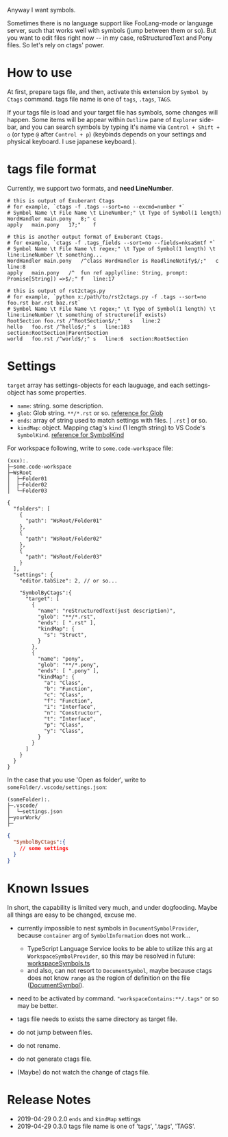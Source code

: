 Anyway I want symbols.

Sometimes there is no language support like FooLang-mode or language server,
such that works well with symbols (jump between them or so).
But you want to edit files right now -- in my case, reStructuredText and Pony files.
So let's rely on ctags' power.


How to use
====================

At first, prepare tags file, and then, activate this extension by `Symbol by Ctags` command.
tags file name is one of `tags`, `.tags`, `TAGS`.

If your tags file is load and your target file has symbols, some changes will happen.
Some items will be appear within `Outline` pane of `Explorer` side-bar,
and you can search symbols by typing it's name
via `Control + Shift + o` (or type `@` after `Control + p`)
(keybinds depends on your settings and physical keyboard. I use japanese keyboard.).


tags file format
====================

Currently, we support two formats, and **need LineNumber**.

```console
# this is output of Exuberant Ctags
# for example, `ctags -f .tags --sort=no --excmd=number *`
# Symbol Name \t File Name \t LineNumber;" \t Type of Symbol(1 length)
WordHandler	main.pony	8;"	c
apply	main.pony	17;"	f
```

```console
# this is another output format of Exuberant Ctags.
# for example, `ctags -f .tags_fields --sort=no --fields=nksaSmtf *`
# Symbol Name \t File Name \t regex;" \t Type of Symbol(1 length) \t line:LineNumber \t something...
WordHandler	main.pony	/^class WordHandler is ReadlineNotify$/;"	c	line:8
apply	main.pony	/^  fun ref apply(line: String, prompt: Promise[String]) =>$/;"	f	line:17
```

```console
# this is output of rst2ctags.py
# for example, `python x:/path/to/rst2ctags.py -f .tags --sort=no foo.rst bar.rst baz.rst`
# Symbol Name \t File Name \t regex;" \t Type of Symbol(1 length) \t line:LineNumber \t something of structure(if exists)
RootSection	foo.rst	/^RootSection$/;"	s	line:2
hello	foo.rst	/^hello$/;"	s	line:183	section:RootSection|ParentSection
world	foo.rst	/^world$/;"	s	line:6	section:RootSection
```


Settings
====================

`target` array has settings-objects for each lauguage,
and each settings-object has some properties.

* `name`: string. some description.
* `glob`: Glob string. `**/*.rst` or so.
  [reference for Glob](https://code.visualstudio.com/api/references/vscode-api#GlobPattern)
* `ends`: array of string used to match settings with files. [ `.rst` ] or so.
* `kindMap`: object. Mapping ctag's `kind` (1 length string) to VS Code's `SymbolKind`.
  [reference for SymbolKind](https://code.visualstudio.com/api/references/vscode-api#SymbolKind)


For workspace following, write to `some.code-workspace` file:

```console
(xxx):.
├─some.code-workspace
├─WsRoot
│  ├─Folder01
│  ├─Folder02
│  └─Folder03
```

```some.code-workspace
{
  "folders": [
    {
      "path": "WsRoot/Folder01"
    },
    {
      "path": "WsRoot/Folder02"
    },
    {
      "path": "WsRoot/Folder03"
    }
  ],
  "settings": {
    "editor.tabSize": 2, // or so...

    "SymbolByCtags":{
      "target": [
        {
          "name": "reStructuredText(just description)",
          "glob": "**/*.rst",
          "ends": [ ".rst" ],
          "kindMap": {
            "s": "Struct",
          }
        },
        {
          "name": "pony",
          "glob": "**/*.pony",
          "ends": [ ".pony" ],
          "kindMap": {
            "a": "Class",
            "b": "Function",
            "c": "Class",
            "f": "Function",
            "i": "Interface",
            "n": "Constructor",
            "t": "Interface",
            "p": "Class",
            "y": "Class",
          }
        }
      ]
    }
  }
}
```

In the case that you use 'Open as folder', write to `someFolder/.vscode/settings.json`:

```console
(someFolder):.
├─.vscode/
│  └─settings.json
├─yourWork/
├─
```

```settings.json
{
  "SymbolByCtags":{
    // some settings
  }
}
```

Known Issues
====================

In short, the capability is limited very much, and under dogfooding.
Maybe all things are easy to be changed, excuse me.

* currently impossible to nest symbols in `DocumentSymbolProvider`, because `container` arg of `SymbolInformation` does not work...

  * TypeScript Language Service looks to be able to utilize this arg at `WorkspaceSymbolProvider`, so this may be resolved in future: 
    [workspaceSymbols.ts](https://github.com/Microsoft/vscode/blob/e2cf8ebc5d6e827199124b911ff3e25ff38ae2ec/extensions/typescript-language-features/src/features/workspaceSymbols.ts#L53)
  * and also, can not resort to `DocumentSymbol`, maybe because ctags does not know `range` as the region of definition on the file
    ([DocumentSymbol](https://code.visualstudio.com/api/references/vscode-api#DocumentSymbol)).

* need to be activated by command.
  `"workspaceContains:**/.tags"` or so may be better.
* tags file needs to exists the same directory as target file.
* do not jump between files.
* do not rename.
* do not generate ctags file.
* (Maybe) do not watch the change of ctags file.

Release Notes
====================

* 2019-04-29 0.2.0 `ends` and `kindMap` settings
* 2019-04-29 0.3.0 tags file name is one of 'tags', '.tags', 'TAGS'.
